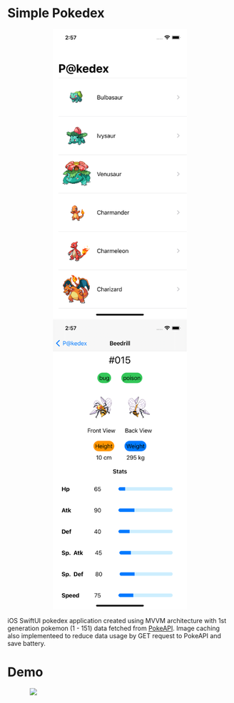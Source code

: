 # Simple Pokedex

<p align="center">
  <img src="/Assets/pokemonList.png" width="300" hspace="50"/>
  <img src="/Assets/pokemonDetail.png" width="300" hspace="50"/>
</p>


iOS SwiftUI pokedex application created using MVVM architecture with 1st generation pokemon (1 - 151) data fetched from [PokeAPI](http://pokeapi.co). 
Image caching also implementeed to reduce data usage by GET request to PokeAPI and save battery.

# Demo
<img src="/Assets/demo.gif" width="300" hspace="50"/>
